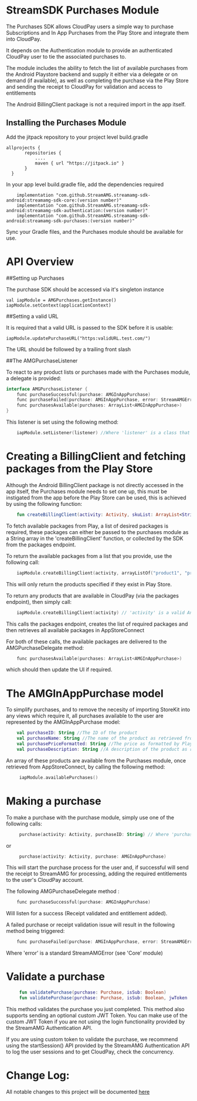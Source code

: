 
StreamSDK Purchases Module
=====================
The Purchases SDK allows CloudPay users a simple way to purchase Subscriptions and In App Purchases from the Play Store and integrate them into CloudPay.

It depends on the Authentication module to provide an authenticated CloudPay user to tie the associated purchases to.

The module includes the ability to fetch the list of available purchases from the Android Playstore backend and supply it either via a delegate or on demand (if available), as well as completing the purchase via the Play Store and sending the receipt to CloudPay for validation and access to entitlements

The Android BillingClient package is not a required import in the app itself.

## Installing the Purchases Module

Add the jitpack repository to your project level build.gradle

```
allprojects {
       repositories {
           ....
           maven { url "https://jitpack.io" }
       }
  }
```

In your app level build.gradle file, add the dependencies required

```  
    implementation "com.github.StreamAMG.streamamg-sdk-android:streamamg-sdk-core:(version number)"
    implementation "com.github.StreamAMG.streamamg-sdk-android:streamamg-sdk-authentication:(version number)"
    implementation "com.github.StreamAMG.streamamg-sdk-android:streamamg-sdk-purchases:(version number)"
```  

Sync your Gradle files, and the Purchases module should be available for use.

API Overview
============

##Setting up Purchases

The purchase SDK should be accessed via it's singleton instance

```
val iapModule = AMGPurchases.getInstance()
iapModule.setContext(applicationContext)
```

##Setting a valid URL

It is required that a valid URL is passed to the SDK before it is usable:

```
iapModule.updatePurchaseURL("https:validURL.test.com/")
```
The URL should be followed by a trailing front slash

##The AMGPurchaseListener

To react to any product lists or purchases made with the Purchases module, a delegate is provided:

``` Kotlin
interface AMGPurchaseListener {
    func purchaseSuccessful(purchase: AMGInAppPurchase)
    func purchaseFailed(purchase: AMGInAppPurchase, error: StreamAMGError)
    func purchasesAvailable(purchases: ArrayList<AMGInAppPurchase>)
}
```

This listener is set using the following method:

``` Kotlin
    iapModule.setListener(listener) //Where 'listener' is a class that conforms to AMGPurchaseListener
```

Creating a BillingClient and fetching packages from the Play Store
========

Although the Android BillingClient package is not directly accessed in the app itself, the Purchases module needs to set one up, this must be instigated from the app before the Play Store can be used, this is achieved by using the following function:

``` Kotlin
    fun createBillingClient(activity: Activity, skuList: ArrayList<String>? = null)
```

To fetch available packages from Play, a list of desired packages is required, these packages can either be passed to the purchases module as a String array in the 'createBillingClient' function, or collected by the SDK from the packages endpoint.

To return the available packages from a list that you provide, use the following call:

``` Kotlin
    iapModule.createBillingClient(activity, arrayListOf("product1", "product2", "product3")) // 'activity' is a valid Android activity
```

This will only return the products specified if they exist in Play Store.

To return any products that are available in CloudPay (via the packages endpoint), then simply call:

``` Kotlin
    iapModule.createBillingClient(activity) // 'activity' is a valid Android activity
```

This calls the packages endpoint, creates the list of required packages and then retrieves all available packages in AppStoreConnect

For both of these calls, the available packages are delivered to the AMGPurchaseDelegate method:

``` Kotlin
    func purchasesAvailable(purchases: ArrayList<AMGInAppPurchase>)
```

which should then update the UI if required.


The AMGInAppPurchase model
=========

To simplify purchases, and to remove the necesity of importing StoreKit into any views which require it, all purchases available to the user are represented by the AMGInAppPurchase model:

``` Kotlin
    val purchaseID: String //The ID of the product
    val purchaseName: String //The name of the product as retrieved from Play Store
    val purchasePriceFormatted: String //The price as formatted by Play Store
    val purchaseDescription: String //A description of the product as retrieved from Play Store
```

An array of these products are available from the Purchases module, once retrieved from AppStoreConnect, by calling the following method:

``` Kotlin
     iapModule.availablePurchases()
```

Making a purchase
=======================

To make a purchase with the purchase module, simply use one of the following calls:

``` Kotlin
     purchase(activity: Activity, purchaseID: String) // Where 'purchaseID' is a valid AMGInAppPurchase.purchaseID value
```

or


``` Kotlin
     purchase(activity: Activity, purchase: AMGInAppPurchase)
```

This will start the purchase process for the user and, if successful will send the receipt to StreamAMG for processing, adding the required entitlements to the user's CloudPay account.

The following AMGPurchaseDelegate method :

``` Kotlin
    func purchaseSuccessful(purchase: AMGInAppPurchase)
```

Will listen for a success (Receipt validated and entitlement added).

A failed purchase or receipt validation issue will result in the following method being triggered:
``` Kotlin
    func purchaseFailed(purchase: AMGInAppPurchase, error: StreamAMGError)
```

Where 'error' is a standard StreamAMGError (see 'Core' module)

Validate a purchase
=======================

``` Kotlin
     fun validatePurchase(purchase: Purchase, isSub: Boolean)
     fun validatePurchase(purchase: Purchase, isSub: Boolean, jwToken : String?)
```
This method validates the purchase you just completed. This method also supports sending an optional custom JWT Token. You can make use of the custom JWT Token if you are not using the login functionality provided by the StreamAMG Authentication API.

If you are using custom token to validate the purchase, we recommend using the startSession() API provided by the StreamAMG Authentication API to log the user sessions and to get CloudPay, check the concurrency.


Change Log:
===========

All notable changes to this project will be documented [here](Changelog.md)
